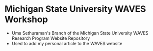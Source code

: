# Michigan State University WAVES Workshop

- Uma Sethuraman's Branch of the Michigan State University WAVES Research Program Website Repository
- Used to add my personal article to the WAVES website
